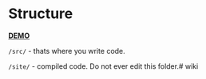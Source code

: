 Structure
=============
[**DEMO**](https://kvitkamargaritka.github.io/trainersmode/)

`/src/` - thats where you write code.

`/site/` - compiled code. Do not ever edit this folder.# wiki
